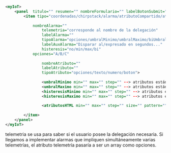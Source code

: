 ```xml
<myIoT>
	<panel  titulo="" resumen="" nombreFormulario="" labelBotonSubmit="[Configurar]" ultimoDownlink="[Sólo se utiliza en atributosCompartidos]" [tipo="devEUI"]>
		<item tipo="coordenadas/chirpstack/alarma/atributoCompartido/atributoInterno"
		      
			nombreAlarma="" 
		      	telemetria="corresponde al nombre de la delegación"
		     	labelAlarma=""
		      	tipoAlarma="opciones/umbralMinimo/umbralMaximo/biUmbral"
		      	labelAuxAlarma="Disparar al/expresado en segundos..." 
		      	histeresis="no/min/max/bi"
			opciones="A/B/C"
			
		      	nombreAtributo=""
		      	labelAtributo=""		      	
		      	tipoAtributo="opciones/texto/numero/boton">
				
				<umbralMinimo min="" max="" step="" --> atributos estándar HTML />
				<umbralMaximo min="" max="" step="" --> atributos estándar HTML />
				<histeresisMinimo min="" max="" step="" --> atributos estándar HTML />
				<histeresisMaximo min="" max="" step="" --> atributos estándar HTML />
				
				<atributosHTML min="" max="" step="" size="" pattern="" --> atributos estándar HTML />
					
		</item>
	</panel>
</myIoT>
```
telemetria se usa para saber si el usuario posee la delegación necesaria. Si llegamos a implementar alarmas que impliquen simultáneamente varias telemetrías, el atributo telemetría pasaría a ser un array como opciones.
